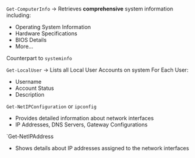 
`Get-ComputerInfo` -> Retrieves **comprehensive** system information including:
- Operating System Information
- Hardware Specifications
- BIOS Details
- More...

Counterpart to `systeminfo`


`Get-LocalUser` -> Lists all Local User Accounts on system
For Each User:
- Username
- Account Status
- Description

`Get-NetIPConfiguration` or `ipconfig`
- Provides detailed information about network interfaces
- IP Addresses, DNS Servers, Gateway Configurations

`Get-NetIPAddress
- Shows details about IP addresses assigned to the network interfaces



